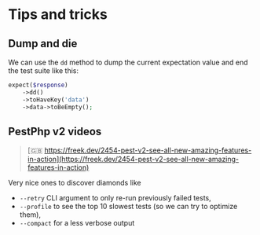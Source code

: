 # Tips and tricks

## Dump and die

We can use the `dd` method to dump the current expectation value and end the test suite like this:

```php
expect($response)
    ->dd()
    ->toHaveKey('data')
    ->data->toBeEmpty();
```

## PestPhp v2 videos

> [🇬🇧 https://freek.dev/2454-pest-v2-see-all-new-amazing-features-in-action](https://freek.dev/2454-pest-v2-see-all-new-amazing-features-in-action)

Very nice ones to discover diamonds like

* `--retry` CLI argument to only re-run previously failed tests,
* `--profile` to see the top 10 slowest tests (so we can try to optimize them),
* `--compact` for a less verbose output
